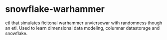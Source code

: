 # snowflake-warhammer
etl that simulates ficitonal warhammer unviersewar with randomness though an etl. Used to learn dimensional data modeling, columnar datastorage and snowflake.
